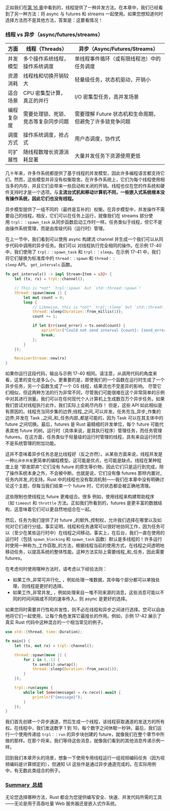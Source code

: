 正如我们在[第 16 章](http://localhost:3000/ch16-00-concurrency.html)中看到的，线程提供了一种并发方法。在本章中，我们已经看到了另一种方法：将 async 与 futures 和 streams 一起使用。如果您想知道何时选择方法而不是其他方法，答案是：这要看情况！
### 线程 vs 异步（async/futures/streams）

| 方面    | 线程（Threads）        | 异步（Async/Futures/Streams）        |
| ----- | ------------------ | -------------------------------- |
| 并发模型  | 多个操作系统线程，操作系统调度    | 单线程事件循环（或有限线程池）中的任务调度            |
| 资源消耗  | 线程栈和切换开销较大         | 轻量级任务，状态机驱动，开销小                  |
| 适合场景  | CPU 密集型计算，真正的并行    | I/O 密集型任务，高并发场景                  |
| 编程复杂度 | 需要处理锁、死锁、竞态等复杂同步问题 | 需要理解 Future 状态机和生命周期，但避免了许多锁竞争问题 |
| 调度方式  | 操作系统调度，抢占式         | 用户态调度，协作式                        |
| 可扩展性  | 随线程数增长资源消耗显著       | 大量并发任务下资源使用更低                    |
几十年来，许多作系统都提供了基于线程的并发模型，因此许多编程语言都支持它们。然而，这些模型并非没有权衡取舍。在许多作系统上，它们为每个线程使用相当多的内存，并且它们会带来一些启动和关闭的开销。线程也仅在您的作系统和硬件支持时才是一个选项。与**主流台式机和移动计算机不同，一些嵌入式系统根本没有操作系统，因此它们也没有线程。**

异步模型提供了一组不同的（最终是互补的）权衡。在异步模型中，并发操作不需要自己的线程。相反，它们可以在任务上运行，就像我们在 streams 部分使用 `trpl：：spawn_task` 从同步函数启动工作时一样。任务类似于线程，但它不是由操作系统管理，而是由库级代码（运行时）管理。

在上一节中，我们看到可以使用 async 构建流 channel 并生成一个我们可以从同步代码中调用的异步任务。我们可以 对线程执行完全相同的操作。在示例 17-40 中，我们使用了 `trpl：：spawn_task` 和 `trpl：：sleep`。在示例 17-41 中，我们将它们替换为标准库中的 `thread：：spawn` 和 `thread：：sleep` API。 `get_intervals` 函数。
```rust
fn get_intervals() -> impl Stream<Item = u32> {
    let (tx, rx) = trpl::channel();

    // This is *not* `trpl::spawn` but `std::thread::spawn`!
    thread::spawn(move || {
        let mut count = 0;
        loop {
            // Likewise, this is *not* `trpl::sleep` but `std::thread::sleep`!
            thread::sleep(Duration::from_millis(1));
            count += 1;

            if let Err(send_error) = tx.send(count) {
                eprintln!("Could not send interval {count}: {send_error}");
                break;
            };
        }
    });

    ReceiverStream::new(rx)
}
```
如果你运行这段代码，输出与示例 17-40 相同。请注意，从调用代码的角度来看，这里的变化是多么小。更重要的是，即使我们的一个函数在运行时生成了一个异步任务，另一个函数生成了一个 OS 线程，结果流也不受差异的影响。
尽管它们相似，但这两种方法的行为非常不同，尽管我们可能很难在这个非常简单的示例中对其进行测量。我们可以在任何现代个人计算机上生成数百万个异步任务。如果我们尝试对线程执行此作，我们实际上会耗尽内存！
但是，这些 API 如此相似是有原因的。线程充当同步集的边界;线程_之间_可以并发。任务充当_异步_作集的边界;并发在 Task _之间_和_任务内部_都是可能的，因为 Task 可以在其主体中的 future 之间切换。最后，futures 是 Rust 最精细的并发单位，每个 future 可能代表其他 future 的树。运行时（具体来说，是其执行程序）管理任务，而任务管理 futures。在这方面，任务类似于轻量级的运行时管理的线程，具有来自运行时而不是系统管理的附加功能。


这并不意味着异步任务总是比线程好（反之亦然）。从某些方面来说，线程并发是一种`比异步并发`更简单的编程模型。这可能是优点，也可能是缺点。线程在某种程度上是 “即发即弃”;它们没有 future 的原生等价物，因此它们只是运行到完成，除了操作系统本身之外，不会被中断。也就是说，它们没有像 futures 那样内置对_任务内并发_的支持。Rust 中的线程也没有取消机制——我们在本章中没有明确讨论这个主题，但每当我们结束一个 future 时，它的状态都会被正确地清理。

这些限制也使线程比 future 更难组合。很多 例如，使用线程来构建帮助程序（如 `timeout` 和 `throttle` 方法。正如我们所看到的，futures 是更丰富的数据结构，这意味着它们可以更自然地组合在一起。

然后，任务为我们提供了对 future _的额外_控制权，允许我们选择在哪里以及如何对它们进行分组。事实证明，线程和任务通常可以很好地协同工作，因为任务可以（至少在某些运行时中）在线程之间移动。事实上，在后台，我们一直在使用的运行时（包括 `spawn_blocking` 和 `spawn_task` 函数）默认是多线程的！许多运行时使用一种称为_工作窃取_的方法，根据线程当前的使用方式，在线程之间透明地移动任务，以提高系统的整体性能。这种方法实际上需要线程_和_任务，因此需要 futures。

在考虑何时使用哪种方法时，请考虑以下经验法则：
- 如果工作_非常可并行化_ ，例如处理一堆数据，其中每个部分都可以单独处理，则线程是更好的选择。
- 如果工作_非常并发_ ，例如处理来自一堆不同来源的消息，这些消息可能以不同的时间间隔或不同的速率传入，则 async 是更好的选择。

如果您同时需要并行性和并发性，则不必在线程和异步之间进行选择。您可以自由地将它们一起使用，让每个角色发挥它最擅长的作用。例如，示例 17-42 展示了真实 Rust 代码中这种混合的一个相当常见的例子。
```rust
use std::{thread, time::Duration};

fn main() {
    let (tx, mut rx) = trpl::channel();

    thread::spawn(move || {
        for i in 1..11 {
            tx.send(i).unwrap();
            thread::sleep(Duration::from_secs(1));
        }
    });

    trpl::run(async {
        while let Some(message) = rx.recv().await {
            println!("{message}");
        }
    });
}
```
我们首先创建一个异步通道，然后生成一个线程，该线程获取通道的发送方的所有权。在线程中，我们发送数字 1 到 10，每个数字之间休眠一秒钟。最后，我们运行一个使用传递给 `trpl：：run` 的异步块创建的 future，就像我们在整个章节中所做的那样。在那个将来，我们等待这些消息，就像我们看到的其他消息传递示例一样。


回到我们本章开头的场景，想象一下使用专用线程运行一组视频编码任务（因为视频编码是计算绑定的），但通知 UI 这些作是通过异步通道完成的。在实际用例中，有无数此类组合的例子。
### [Summary  总结](https://rust-book.cs.brown.edu/ch17-06-futures-tasks-threads.html#summary)

无论您选择哪种方法，Rust 都会为您提供编写安全、快速、并发代码所需的工具——无论是用于高吞吐量 Web 服务器还是嵌入式作系统。


